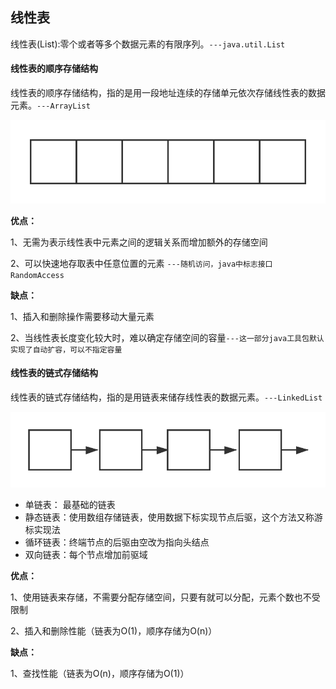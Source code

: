 ## 线性表
线性表(List):零个或者等多个数据元素的有限序列。`---java.util.List`

#### 线性表的顺序存储结构
线性表的顺序存储结构，指的是用一段地址连续的存储单元依次存储线性表的数据元素。`---ArrayList`

![顺序存储](resource/arrayList.png "顺序存储")

**优点：**

1、无需为表示线性表中元素之间的逻辑关系而增加额外的存储空间

2、可以快速地存取表中任意位置的元素 `---随机访问，java中标志接口 RandomAccess`

**缺点：**

1、插入和删除操作需要移动大量元素

2、当线性表长度变化较大时，难以确定存储空间的容量`---这一部分java工具包默认实现了自动扩容，可以不指定容量`
#### 线性表的链式存储结构
线性表的链式存储结构，指的是用链表来储存线性表的数据元素。`---LinkedList`

![链式存储](resource/linkedList.png "链式存储")

 - 单链表： 最基础的链表
 - 静态链表：使用数组存储链表，使用数据下标实现节点后驱，这个方法又称游标实现法
 - 循环链表：终端节点的后驱由空改为指向头结点
 - 双向链表：每个节点增加前驱域

**优点：**

1、使用链表来存储，不需要分配存储空间，只要有就可以分配，元素个数也不受限制

2、插入和删除性能（链表为O(1)，顺序存储为O(n)）

**缺点：**

1、查找性能（链表为O(n)，顺序存储为O(1)）